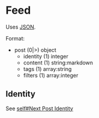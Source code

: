 # Feed
Uses [JSON](https://www.json.org/).

Format:
 - post (0|>) object
	 - identity (1) integer
	 - content (1) string:markdown
	 - tags (1) array:string
	 - filters (1) array:integer

## Identity
See [self#Next Post Identity](self.md##next-post-identity)
<!--stackedit_data:
eyJoaXN0b3J5IjpbLTg4NzkzNTA1M119
-->